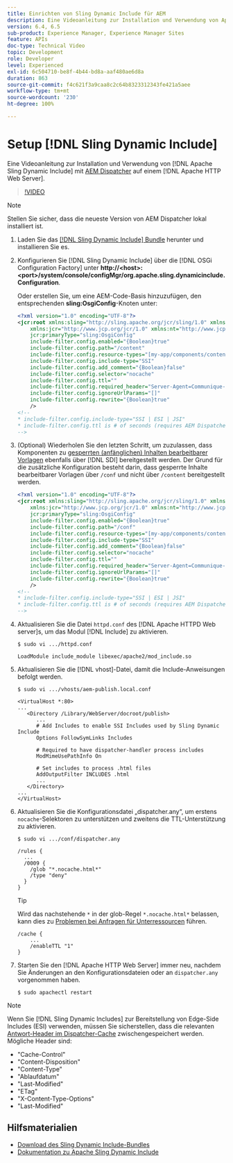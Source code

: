 ```yaml
---
title: Einrichten von Sling Dynamic Include für AEM
description: Eine Videoanleitung zur Installation und Verwendung von Apache Sling Dynamic Include mit AEM Dispatcher auf einem Apache-HTTP-Webserver.
version: 6.4, 6.5
sub-product: Experience Manager, Experience Manager Sites
feature: APIs
doc-type: Technical Video
topic: Development
role: Developer
level: Experienced
exl-id: 6c504710-be8f-4b44-bd8a-aaf480ae6d8a
duration: 863
source-git-commit: f4c621f3a9caa8c2c64b8323312343fe421a5aee
workflow-type: tm+mt
source-wordcount: '230'
ht-degree: 100%

---
```


# Setup [!DNL Sling Dynamic Include]

Eine Videoanleitung zur Installation und Verwendung von [!DNL Apache Sling Dynamic Include] mit [AEM Dispatcher](https://experienceleague.adobe.com/docs/experience-manager-dispatcher/using/dispatcher.html?lang=de) auf einem [!DNL Apache HTTP Web Server].

>[!VIDEO](https://video.tv.adobe.com/v/17040?quality=12&learn=on)

>[!NOTE]
>
> Stellen Sie sicher, dass die neueste Version von AEM Dispatcher lokal installiert ist.

1. Laden Sie das [[!DNL Sling Dynamic Include] Bundle](https://sling.apache.org/downloads.cgi) herunter und installieren Sie es.
1. Konfigurieren Sie [!DNL Sling Dynamic Include] über die [!DNL OSGi Configuration Factory] unter **http://&lt;host>:&lt;port>/system/console/configMgr/org.apache.sling.dynamicinclude.Configuration**.

   Oder erstellen Sie, um eine AEM-Code-Basis hinzuzufügen, den entsprechenden **sling:OsgiConfig**-Knoten unter:

   ```xml
   <?xml version="1.0" encoding="UTF-8"?>
   <jcr:root xmlns:sling="http://sling.apache.org/jcr/sling/1.0" xmlns:cq="http://www.day.com/jcr/cq/1.0"
       xmlns:jcr="http://www.jcp.org/jcr/1.0" xmlns:nt="http://www.jcp.org/jcr/nt/1.0"
       jcr:primaryType="sling:OsgiConfig"
       include-filter.config.enabled="{Boolean}true"
       include-filter.config.path="/content"
       include-filter.config.resource-types="[my-app/components/content/highly-dynamic]"
       include-filter.config.include-type="SSI" 
       include-filter.config.add_comment="{Boolean}false"
       include-filter.config.selector="nocache"
       include-filter.config.ttl=""
       include-filter.config.required_header="Server-Agent=Communique-Dispatcher"
       include-filter.config.ignoreUrlParams="[]"
       include-filter.config.rewrite="{Boolean}true"
       />
   <!--
   * include-filter.config.include-type="SSI | ESI | JSI"
   * include-filter.config.ttl is # of seconds (requires AEM Dispatcher 4.1.11+)
   -->
   ```

1. (Optional) Wiederholen Sie den letzten Schritt, um zuzulassen, dass Komponenten zu [gesperrten (anfänglichen) Inhalten bearbeitbarer Vorlagen](https://helpx.adobe.com/experience-manager/6-5/sites/developing/using/page-templates-editable.html) ebenfalls über [!DNL SDI] bereitgestellt werden. Der Grund für die zusätzliche Konfiguration besteht darin, dass gesperrte Inhalte bearbeitbarer Vorlagen über `/conf` und nicht über `/content` bereitgestellt werden.

   ```xml
   <?xml version="1.0" encoding="UTF-8"?>
   <jcr:root xmlns:sling="http://sling.apache.org/jcr/sling/1.0" xmlns:cq="http://www.day.com/jcr/cq/1.0"
       xmlns:jcr="http://www.jcp.org/jcr/1.0" xmlns:nt="http://www.jcp.org/jcr/nt/1.0"
       jcr:primaryType="sling:OsgiConfig"
       include-filter.config.enabled="{Boolean}true"
       include-filter.config.path="/conf"
       include-filter.config.resource-types="[my-app/components/content/highly-dynamic]"
       include-filter.config.include-type="SSI" 
       include-filter.config.add_comment="{Boolean}false"
       include-filter.config.selector="nocache"
       include-filter.config.ttl=""
       include-filter.config.required_header="Server-Agent=Communique-Dispatcher"
       include-filter.config.ignoreUrlParams="[]"
       include-filter.config.rewrite="{Boolean}true"
       />
   <!--
   * include-filter.config.include-type="SSI | ESI | JSI"
   * include-filter.config.ttl is # of seconds (requires AEM Dispatcher 4.1.11+)
   -->
   ```

1. Aktualisieren Sie die Datei `httpd.conf` des [!DNL Apache HTTPD Web server]s, um das Modul [!DNL Include] zu aktivieren.

   ```shell
   $ sudo vi .../httpd.conf
   ```

   ```shell
   LoadModule include_module libexec/apache2/mod_include.so
   ```

1. Aktualisieren Sie die [!DNL vhost]-Datei, damit die Include-Anweisungen befolgt werden.

   ```shell
   $ sudo vi .../vhosts/aem-publish.local.conf
   ```

   ```shell
   <VirtualHost *:80>
   ...
      <Directory /Library/WebServer/docroot/publish>
         ...
         # Add Includes to enable SSI Includes used by Sling Dynamic Include
         Options FollowSymLinks Includes
   
         # Required to have dispatcher-handler process includes
         ModMimeUsePathInfo On
   
         # Set includes to process .html files
         AddOutputFilter INCLUDES .html
         ...
      </Directory>
   ...
   </VirtualHost>
   ```

1. Aktualisieren Sie die Konfigurationsdatei „dispatcher.any“, um erstens `nocache`-Selektoren zu unterstützen und zweitens die TTL-Unterstützung zu aktivieren.

   ```shell
   $ sudo vi .../conf/dispatcher.any
   ```

   ```shell
   /rules {
     ...
     /0009 {
       /glob "*.nocache.html*"
       /type "deny"
     } 
   }
   ```

   >[!TIP]
   >
   > Wird das nachstehende `*` in der glob-Regel `*.nocache.html*` belassen, kann dies zu [Problemen bei Anfragen für Unterressourcen](https://github.com/AdobeDocs/experience-manager-learn.en/issues/16) führen.

   ```shell
   /cache {
       ...
       /enableTTL "1"
   }
   ```

1. Starten Sie den [!DNL Apache HTTP Web Server] immer neu, nachdem Sie Änderungen an den Konfigurationsdateien oder an `dispatcher.any` vorgenommen haben.

   ```shell
   $ sudo apachectl restart
   ```

>[!NOTE]
>
>Wenn Sie [!DNL Sling Dynamic Includes] zur Bereitstellung von Edge-Side Includes (ESI) verwenden, müssen Sie sicherstellen, dass die relevanten [Antwort-Header im Dispatcher-Cache](https://experienceleague.adobe.com/docs/experience-manager-dispatcher/using/configuring/dispatcher-configuration.html?lang=de#CachingHTTPResponseHeaders) zwischengespeichert werden. Mögliche Header sind:
>
>* &quot;Cache-Control&quot;
>* &quot;Content-Disposition&quot;
>* &quot;Content-Type&quot;
>* &quot;Ablaufdatum&quot;
>* &quot;Last-Modified&quot;
>* &quot;ETag&quot;
>* &quot;X-Content-Type-Options&quot;
>* &quot;Last-Modified&quot;
>

## Hilfsmaterialien

* [Download des Sling Dynamic Include-Bundles](https://sling.apache.org/downloads.cgi)
* [Dokumentation zu Apache Sling Dynamic Include](https://github.com/Cognifide/Sling-Dynamic-Include)
